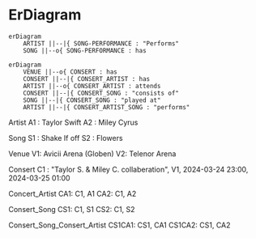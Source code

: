 # ErDiagram

```mermaid
erDiagram
    ARTIST ||--|{ SONG-PERFORMANCE : "Performs"
    SONG ||--o{ SONG-PERFORMANCE : has
```

```mermaid
erDiagram
    VENUE ||--o{ CONSERT : has
    CONSERT ||--|{ CONSERT_ARTIST : has
    ARTIST ||--o{ CONSERT_ARTIST : attends
    CONSERT ||--|{ CONSERT_SONG : "consists of"
    SONG ||--|{ CONSERT_SONG : "played at"
    ARTIST ||--|{ CONSERT_ARTIST_SONG : "performs"
```

Artist
A1 : Taylor Swift
A2 : Miley Cyrus

Song
S1 : Shake If off
S2 : Flowers

Venue
V1: Avicii Arena (Globen)
V2: Telenor Arena

Consert
C1 : "Taylor S. & Miley C. collaberation", V1, 2024-03-24 23:00, 2024-03-25 01:00

Concert_Artist
CA1: C1, A1
CA2: C1, A2

Consert_Song
CS1: C1, S1
CS2: C1, S2

Consert_Song_Consert_Artist
CS1CA1: CS1, CA1
CS1CA2: CS1, CA2
